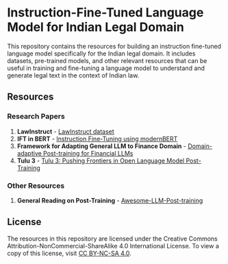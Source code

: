 # Instruction-Fine-Tuned Language Model for Indian Legal Domain

This repository contains the resources for building an instruction fine-tuned language model specifically for the Indian legal domain. It includes datasets, pre-trained models, and other relevant resources that can be useful in training and fine-tuning a language model to understand and generate legal text in the context of Indian law.

## Resources

### Research Papers

1. **LawInstruct** - [LawInstruct dataset](https://arxiv.org/pdf/2404.02127)
2. **IFT in BERT** - [Instruction Fine-Tuning using modernBERT](https://arxiv.org/pdf/2502.03793)
3. **Framework for Adapting General LLM to Finance Domain** - [Domain-adaptive Post-training for Financial LLMs](https://arxiv.org/pdf/2501.04961)
4. **Tulu 3** - [Tulu 3: Pushing Frontiers in Open Language Model Post-Training](https://arxiv.org/abs/2411.15124)

### Other Resources

1. **General Reading on Post-Training** - [Awesome-LLM-Post-training](https://github.com/mbzuai-oryx/Awesome-LLM-Post-training?tab=readme-ov-file#survey)

## License
The resources in this repository are licensed under the Creative Commons Attribution-NonCommercial-ShareAlike 4.0 International License. To view a copy of this license, visit [CC BY-NC-SA 4.0](https://creativecommons.org/licenses/by-nc-sa/4.0/).
